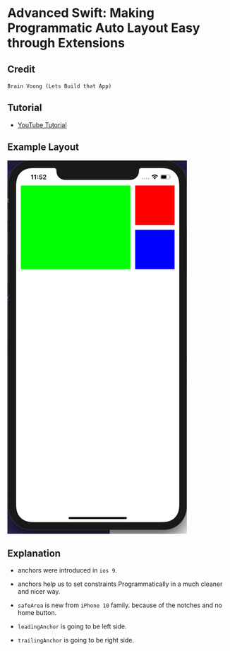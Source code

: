 # Advanced Swift: Making Programmatic Auto Layout Easy through Extensions

## Credit

    Brain Voong (Lets Build that App)

## Tutorial

- [YouTube Tutorial](https://www.youtube.com/watch?v=iqpAP7s3b-8)

## Example Layout

![snapshot](snapshot.png)

## Explanation

- anchors were introduced in `ios 9`.

- anchors help us to set constraints Programmatically in a much cleaner and nicer way.

- `safeArea` is new from `iPhone 10` family. because of the notches and no home button.

- `leadingAnchor` is going to be left side.

- `trailingAnchor` is going to be right side.
